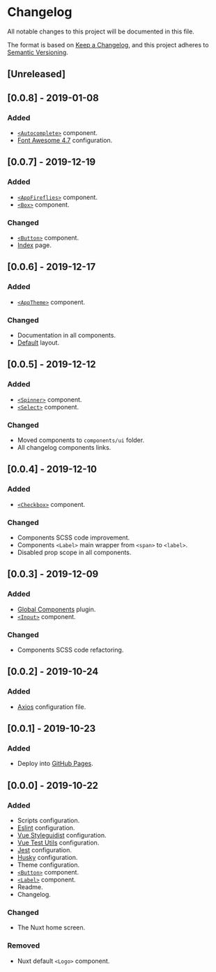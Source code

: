 # Changelog

All notable changes to this project will be documented in this file.

The format is based on [Keep a Changelog](https://keepachangelog.com/en/1.0.0/),
and this project adheres to [Semantic Versioning](https://semver.org/spec/v2.0.0.html).

## [Unreleased]

## [0.0.8] - 2019-01-08

### Added

- [`<Autocomplete>`](/components/ui/Autocomplete) component.
- [Font Awesome 4.7](https://fontawesome.com/v4.7.0/icons) configuration.

## [0.0.7] - 2019-12-19

### Added

- [`<AppFireflies>`](/components/layout/AppFireflies) component.
- [`<Box>`](/components/ui/Box) component.

### Changed

- [`<Button>`](/components/ui/Button) component.
- [Index](/pages) page.

## [0.0.6] - 2019-12-17

### Added

- [`<AppTheme>`](/components/layout/AppTheme) component.

### Changed

- Documentation in all components.
- [Default](/layouts/default) layout.

## [0.0.5] - 2019-12-12

### Added

- [`<Spinner>`](/components/ui/Spinner) component.
- [`<Select>`](/components/ui/Select) component.

### Changed

- Moved components to `components/ui` folder.
- All changelog components links.

## [0.0.4] - 2019-12-10

### Added

- [`<Checkbox>`](/components/ui/Checkbox) component.

### Changed

- Components SCSS code improvement.
- Components `<Label>` main wrapper from `<span>` to `<label>`.
- Disabled prop scope in all components.

## [0.0.3] - 2019-12-09

### Added

- [Global Components](/plugins/global-components) plugin.
- [`<Input>`](/components/ui/Input) component.

### Changed

- Components SCSS code refactoring.

## [0.0.2] - 2019-10-24

### Added

- [Axios](https://axios.nuxtjs.org/) configuration file.

## [0.0.1] - 2019-10-23

### Added

- Deploy into [GitHub Pages](https://nuxtjs.org/faq/github-pages/).

## [0.0.0] - 2019-10-22

### Added

- Scripts configuration.
- [Eslint](https://eslint.org/) configuration.
- [Vue Styleguidist](https://vue-styleguidist.github.io/) configuration.
- [Vue Test Utils](https://vue-test-utils.vuejs.org/) configuration.
- [Jest](https://jestjs.io) configuration.
- [Husky](https://github.com/typicode/husky) configuration.
- Theme configuration.
- [`<Button>`](/components/ui/Button) component.
- [`<Label>`](/components/ui/Label) component.
- Readme.
- Changelog.

### Changed

- The Nuxt home screen.

### Removed

- Nuxt default `<Logo>` component.
